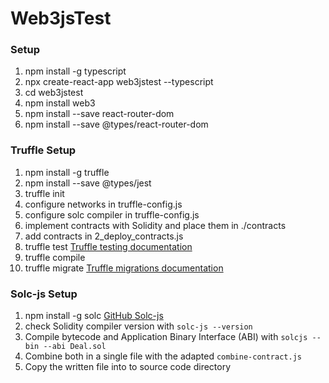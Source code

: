 # Web3jsTest

### Setup

1. npm install -g typescript
2. npx create-react-app web3jstest --typescript
3. cd web3jstest
4. npm install web3
5. npm install --save react-router-dom
6. npm install --save @types/react-router-dom


### Truffle Setup
1. npm install -g truffle
2. npm install --save @types/jest
3. truffle init
4. configure networks in truffle-config.js
5. configure solc compiler in truffle-config.js
6. implement contracts with Solidity and place them in ./contracts
7. add contracts in 2_deploy_contracts.js
8. truffle test [Truffle testing documentation](http://truffleframework.com/docs/getting_started/testing)
9. truffle compile
10. truffle migrate [Truffle migrations documentation](http://truffleframework.com/docs/getting_started/migrations)

### Solc-js Setup
1. npm install -g solc [GitHub Solc-js](https://github.com/ethereum/solc-js)
2. check Solidity compiler version with `solc-js --version`
3. Compile bytecode and Application Binary Interface (ABI) with `solcjs --bin --abi Deal.sol`
4. Combine both in a single file with the adapted `combine-contract.js`
5. Copy the written file into to source code directory
